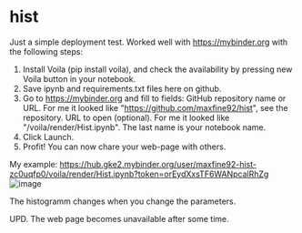 # hist

Just a simple deployment test.
Worked well with https://mybinder.org with the following steps:

1. Install Voila (pip install voila), and check the availability by pressing new Voila button in your notebook.
2. Save ipynb and requirements.txt files here on github.
3. Go to https://mybinder.org and fill to fields:
  GitHub repository name or URL. For me it looked like "https://github.com/maxfine92/hist", see the repository.
  URL to open (optional). For me it looked like "/voila/render/Hist.ipynb". The last name is your notebook name.
4. Click Launch.
5. Profit! You can now chare your web-page with others.

My example:
https://hub.gke2.mybinder.org/user/maxfine92-hist-zc0uqfp0/voila/render/Hist.ipynb?token=orEydXxsTF6WANpcalRhZg
![image](https://user-images.githubusercontent.com/67582707/149945898-04f0454b-4c51-4e04-88ab-0d789c986cd4.png)

The histogramm changes when you change the parameters.

UPD. The web page becomes unavailable after some time. 
